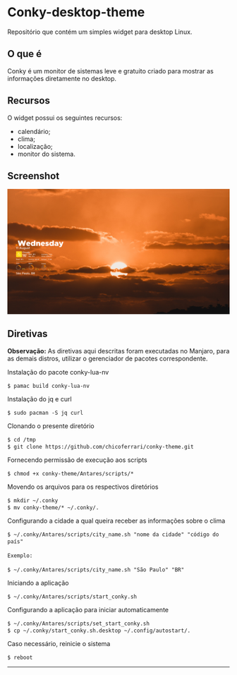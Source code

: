 # Conky-desktop-theme

Repositório que contém um simples widget para desktop Linux.

## O que é

Conky é um monitor de sistemas leve e gratuito criado para mostrar as informações diretamente no desktop.

## Recursos

O widget possui os seguintes recursos:

* calendário;
* clima;
* localização;
* monitor do sistema.

## Screenshot

<img title="Conky-desktop-theme" src="Antares/AntaresMOD.png">

## Diretivas

<b>Observação:</b> As diretivas aqui descritas foram executadas no Manjaro, para as demais distros, utilizar o gerenciador de pacotes correspondente.

Instalação do pacote conky-lua-nv
```
$ pamac build conky-lua-nv
```
Instalação do jq e curl

```
$ sudo pacman -S jq curl
```
Clonando o presente diretório
```
$ cd /tmp
$ git clone https://github.com/chicoferrari/conky-theme.git
```
Fornecendo permissão de execução aos scripts
```
$ chmod +x conky-theme/Antares/scripts/*
```
Movendo os arquivos para os respectivos diretórios
```
$ mkdir ~/.conky
$ mv conky-theme/* ~/.conky/.
```
Configurando a cidade a qual queira receber as informações sobre o clima
```
$ ~/.conky/Antares/scripts/city_name.sh "nome da cidade" "código do país"

Exemplo:

$ ~/.conky/Antares/scripts/city_name.sh "São Paulo" "BR"
```
Iniciando a aplicação
```
$ ~/.conky/Antares/scripts/start_conky.sh
```
Configurando a aplicação para iniciar automaticamente
```
$ ~/.conky/Antares/scripts/set_start_conky.sh
$ cp ~/.conky/start_conky.sh.desktop ~/.config/autostart/.
```
Caso necessário, reinicie o sistema
```
$ reboot
```


---
